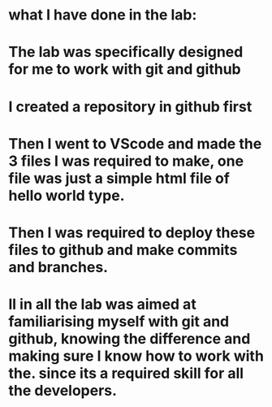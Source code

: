 # what I have done in the lab:

# The lab was specifically designed for me to work with git and github

# I created a repository in github first
# Then I went to VScode and made the 3 files I was required to make, one file was just a simple html file of hello world type.
# Then I was required to deploy these files to github and make commits and branches.
# ll in all the lab was aimed at familiarising myself with git and github, knowing the difference and making sure I know how to work with the. since its a required skill for all the developers.
